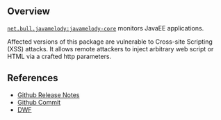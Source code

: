 ## Overview
[`net.bull.javamelody:javamelody-core`](http://search.maven.org/#search%7Cga%7C1%7Ca%3A%22javamelody-core%22) monitors JavaEE applications.

Affected versions of this package are vulnerable to Cross-site Scripting (XSS) attacks. It allows remote attackers to inject arbitrary web script or HTML via a crafted http parameters.

## References
- [Github Release Notes](https://github.com/javamelody/javamelody/wiki/ReleaseNotes#1620)
- [Github Commit](https://github.com/javamelody/javamelody/commit/e0497c1980acebd257d3da78dfde29ae9bdffdf6)
- [DWF](https://github.com/distributedweaknessfiling/DWF-Database-Artifacts/blob/master/DWF/2016/1000273/CVE-2016-1000273.json)
